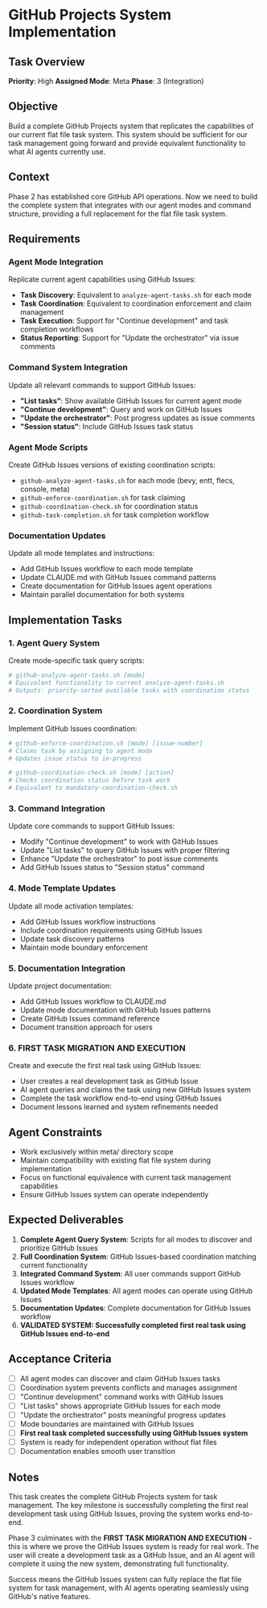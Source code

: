 # GitHub Projects System Implementation

## Task Overview
**Priority**: High
**Assigned Mode**: Meta
**Phase**: 3 (Integration)

## Objective
Build a complete GitHub Projects system that replicates the capabilities of our current flat file task system. This system should be sufficient for our task management going forward and provide equivalent functionality to what AI agents currently use.

## Context
Phase 2 has established core GitHub API operations. Now we need to build the complete system that integrates with our agent modes and command structure, providing a full replacement for the flat file task system.

## Requirements

### Agent Mode Integration
Replicate current agent capabilities using GitHub Issues:
- **Task Discovery**: Equivalent to `analyze-agent-tasks.sh` for each mode
- **Task Coordination**: Equivalent to coordination enforcement and claim management
- **Task Execution**: Support for "Continue development" and task completion workflows
- **Status Reporting**: Support for "Update the orchestrator" via issue comments

### Command System Integration
Update all relevant commands to support GitHub Issues:
- **"List tasks"**: Show available GitHub Issues for current agent mode
- **"Continue development"**: Query and work on GitHub Issues
- **"Update the orchestrator"**: Post progress updates as issue comments
- **"Session status"**: Include GitHub Issues task status

### Agent Mode Scripts
Create GitHub Issues versions of existing coordination scripts:
- `github-analyze-agent-tasks.sh` for each mode (bevy, entt, flecs, console, meta)
- `github-enforce-coordination.sh` for task claiming
- `github-coordination-check.sh` for coordination status
- `github-task-completion.sh` for task completion workflow

### Documentation Updates
Update all mode templates and instructions:
- Add GitHub Issues workflow to each mode template
- Update CLAUDE.md with GitHub Issues command patterns
- Create documentation for GitHub Issues agent operations
- Maintain parallel documentation for both systems

## Implementation Tasks

### 1. Agent Query System
Create mode-specific task query scripts:
```bash
# github-analyze-agent-tasks.sh [mode]
# Equivalent functionality to current analyze-agent-tasks.sh
# Outputs: priority-sorted available tasks with coordination status
```

### 2. Coordination System
Implement GitHub Issues coordination:
```bash
# github-enforce-coordination.sh [mode] [issue-number]
# Claims task by assigning to agent mode
# Updates issue status to in-progress

# github-coordination-check.sh [mode] [action]
# Checks coordination status before task work
# Equivalent to mandatory-coordination-check.sh
```

### 3. Command Integration
Update core commands to support GitHub Issues:
- Modify "Continue development" to work with GitHub Issues
- Update "List tasks" to query GitHub Issues with proper filtering
- Enhance "Update the orchestrator" to post issue comments
- Add GitHub Issues status to "Session status" command

### 4. Mode Template Updates
Update all mode activation templates:
- Add GitHub Issues workflow instructions
- Include coordination requirements using GitHub Issues
- Update task discovery patterns
- Maintain mode boundary enforcement

### 5. Documentation Integration
Update project documentation:
- Add GitHub Issues workflow to CLAUDE.md
- Update mode documentation with GitHub Issues patterns
- Create GitHub Issues command reference
- Document transition approach for users

### 6. **FIRST TASK MIGRATION AND EXECUTION**
Create and execute the first real task using GitHub Issues:
- User creates a real development task as GitHub Issue
- AI agent queries and claims the task using new GitHub Issues system
- Complete the task workflow end-to-end using GitHub Issues
- Document lessons learned and system refinements needed

## Agent Constraints
- Work exclusively within meta/ directory scope
- Maintain compatibility with existing flat file system during implementation
- Focus on functional equivalence with current task management capabilities
- Ensure GitHub Issues system can operate independently

## Expected Deliverables
1. **Complete Agent Query System**: Scripts for all modes to discover and prioritize GitHub Issues
2. **Full Coordination System**: GitHub Issues-based coordination matching current functionality
3. **Integrated Command System**: All user commands support GitHub Issues workflow
4. **Updated Mode Templates**: All agent modes can operate using GitHub Issues
5. **Documentation Updates**: Complete documentation for GitHub Issues workflow
6. ****VALIDATED SYSTEM**: Successfully completed first real task using GitHub Issues end-to-end**

## Acceptance Criteria
- [ ] All agent modes can discover and claim GitHub Issues tasks
- [ ] Coordination system prevents conflicts and manages assignment
- [ ] "Continue development" command works with GitHub Issues
- [ ] "List tasks" shows appropriate GitHub Issues for each mode
- [ ] "Update the orchestrator" posts meaningful progress updates
- [ ] Mode boundaries are maintained with GitHub Issues
- [ ] **First real task completed successfully using GitHub Issues system**
- [ ] System is ready for independent operation without flat files
- [ ] Documentation enables smooth user transition

## Notes
This task creates the complete GitHub Projects system for task management. The key milestone is successfully completing the first real development task using GitHub Issues, proving the system works end-to-end.

Phase 3 culminates with the **FIRST TASK MIGRATION AND EXECUTION** - this is where we prove the GitHub Issues system is ready for real work. The user will create a development task as a GitHub Issue, and an AI agent will complete it using the new system, demonstrating full functionality.

Success means the GitHub Issues system can fully replace the flat file system for task management, with AI agents operating seamlessly using GitHub's native features.